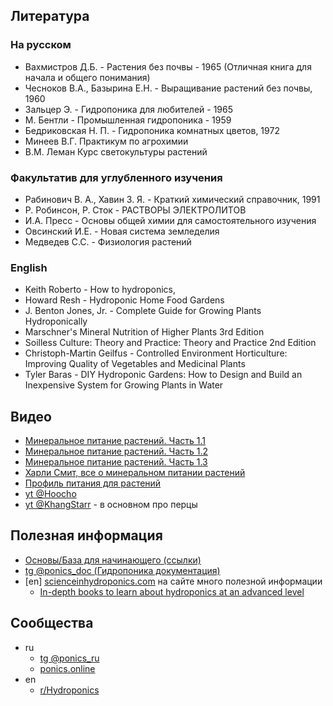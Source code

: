 ## Литература

### На русском

* Вахмистров Д.Б. - Растения без почвы - 1965
  (Отличная книга для начала и общего понимания)
* Чесноков В.А., Базырина Е.Н. - Выращивание растений без почвы, 1960
* Зальцер Э. - Гидропоника для любителей - 1965
* М. Бентли - Промышленная гидропоника - 1959
* Бедриковская Н. П. - Гидропоника комнатных цветов, 1972
* Минеев В.Г. Практикум по агрохимии
* В.М. Леман Курс светокультуры растений

### Факультатив для углубленного изучения

* Рабинович В. А., Хавин З. Я. - Краткий химический справочник, 1991
* Р. Робинсон, Р. Сток - РАСТВОРЫ ЭЛЕКТРОЛИТОВ
* И.А. Пресс - Основы общей химии для самостоятельного изучения
* Овсинский И.Е. - Новая система земледелия
* Медведев С.С. - Физиология растений

### English

* Keith Roberto - How to hydroponics,
* Howard Resh - Hydroponic Home Food Gardens
* J. Benton Jones, Jr. - Complete Guide for Growing Plants Hydroponically
* Marschner's Mineral Nutrition of Higher Plants 3rd Edition
* Soilless Culture: Theory and Practice: Theory and Practice 2nd Edition
* Christoph-Martin Geilfus - Controlled Environment Horticulture: Improving Quality of Vegetables and Medicinal Plants
* Tyler Baras - DIY Hydroponic Gardens: How to Design and Build an Inexpensive System for Growing Plants in Water

## Видео

* [Минеральное питание растений. Часть 1.1](https://www.youtube.com/watch?v=mHPWvRhV0hM)
* [Минеральное питание растений. Часть 1.2](https://www.youtube.com/watch?v=xQxHRH0ARqs)
* [Минеральное питание растений. Часть 1.3](https://www.youtube.com/watch?v=ZuyOtotOzlg)
* [Харли Смит, все о минеральном питании растений](https://www.youtube.com/watch?v=ALJlTjWCCAU)
* [Профиль питания для растений](https://www.youtube.com/watch?v=YB8UjCIxOs4)
* [yt @Hoocho](https://www.youtube.com/@Hoocho)
* [yt @KhangStarr](https://www.youtube.com/@KhangStarr) - в основном про перцы

## Полезная информация

* [Основы/База для начинающего (ссылки)](https://telegra.ph/OsnovyBaza-dlya-nachinayushchego-01-10)
* [tg @ponics_doc (Гидропоника документация)](https://t.me/ponics_doc)
* [en] [scienceinhydroponics.com](https://scienceinhydroponics.com/blog-archive) на сайте много полезной информации
  * [In-depth books to learn about hydroponics at an advanced level
    ](https://scienceinhydroponics.com/2020/07/in-depth-books-to-learn-about-hydroponics-at-an-advanced-level.html)

## Сообщества

* ru
    * [tg @ponics_ru](https://t.me/ponics_ru/1)
    * [ponics.online](https://ponics.online/)
* en
    * [r/Hydroponics](https://www.reddit.com/r/Hydroponics/)